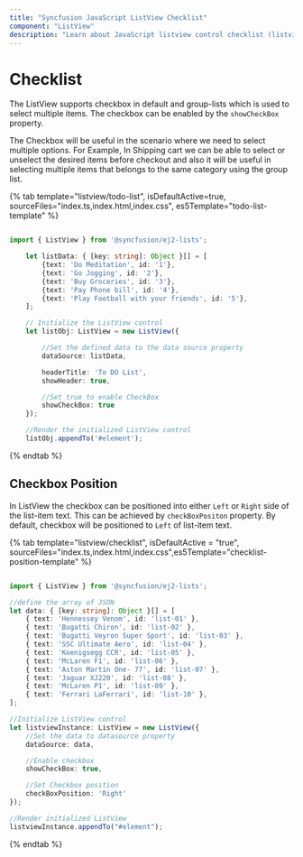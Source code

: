 ```yaml
---
title: "Syncfusion JavaScript ListView Checklist"
component: "ListView"
description: "Learn about JavaScript listview control checklist (listview with checkbox) feature which is used to select more than one list item."
---
```


# Checklist

The ListView supports checkbox in default and group-lists which is used to select multiple items. The checkbox can be enabled by the `showCheckBox` property.

The Checkbox will be useful in the scenario where we need to select multiple options. For Example, In Shipping cart we can be able to select or unselect the desired items before checkout and also it will be useful in selecting multiple items that belongs to the same category using the group list.

{% tab template="listview/todo-list", isDefaultActive=true, sourceFiles="index.ts,index.html,index.css", es5Template="todo-list-template" %}

```typescript

import { ListView } from '@syncfusion/ej2-lists';

    let listData: { [key: string]: Object }[] = [
        {text: 'Do Meditation', id: '1'},
        {text: 'Go Jogging', id: '2'},
        {text: 'Buy Groceries', id: '3'},
        {text: 'Pay Phone bill', id: '4'},
        {text: 'Play Football with your friends', id: '5'},
    ];

    // Initialize the ListView control
    let listObj: ListView = new ListView({

        //Set the defined data to the data source property
        dataSource: listData,

        headerTitle: 'To DO List',
        showHeader: true,

        //Set true to enable CheckBox
        showCheckBox: true
    });

    //Render the initialized ListView control
    listObj.appendTo('#element');

```

{% endtab %}

## Checkbox Position

In ListView the checkbox can be positioned into either `Left` or `Right` side of the list-item text. This can be achieved by `checkBoxPositon` property. By default, checkbox will be positioned to `Left` of list-item text.

{% tab template="listview/checklist", isDefaultActive = "true", sourceFiles="index.ts,index.html,index.css",es5Template="checklist-position-template" %}

```typescript

import { ListView } from '@syncfusion/ej2-lists';

//define the array of JSON
let data: { [key: string]: Object }[] = [
    { text: 'Hennessey Venom', id: 'list-01' },
    { text: 'Bugatti Chiron', id: 'list-02' },
    { text: 'Bugatti Veyron Super Sport', id: 'list-03' },
    { text: 'SSC Ultimate Aero', id: 'list-04' },
    { text: 'Koenigsegg CCR', id: 'list-05' },
    { text: 'McLaren F1', id: 'list-06' },
    { text: 'Aston Martin One- 77', id: 'list-07' },
    { text: 'Jaguar XJ220', id: 'list-08' },
    { text: 'McLaren P1', id: 'list-09' },
    { text: 'Ferrari LaFerrari', id: 'list-10' },
];

//Initialize ListView control
let listviewInstance: ListView = new ListView({
    //Set the data to datasource property
    dataSource: data,

    //Enable checkbox
    showCheckBox: true,

    //Set Checkbox position
    checkBoxPosition: 'Right'
});

//Render initialized ListView
listviewInstance.appendTo("#element");

```

{% endtab %}